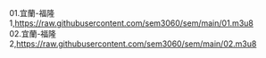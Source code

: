 01.宜蘭-福隆1,https://raw.githubusercontent.com/sem3060/sem/main/01.m3u8  
02.宜蘭-福隆2,https://raw.githubusercontent.com/sem3060/sem/main/02.m3u8
